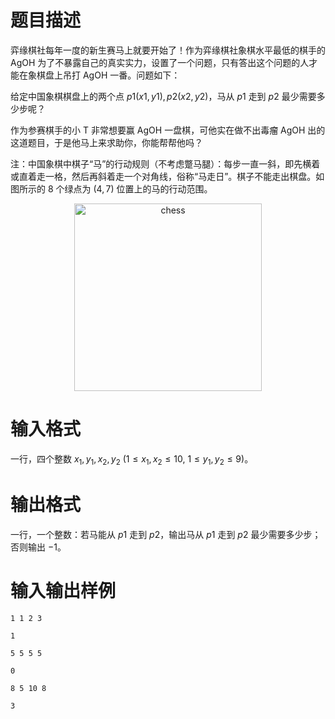 # 题目描述

弈缘棋社每年一度的新生赛马上就要开始了！作为弈缘棋社象棋水平最低的棋手的 AgOH 为了不暴露自己的真实实力，设置了一个问题，只有答出这个问题的人才能在象棋盘上吊打 AgOH 一番。问题如下：

给定中国象棋棋盘上的两个点 $p1(x1,y1),p2(x2,y2)$，马从 $p1$ 走到 $p2$ 最少需要多少步呢？

作为参赛棋手的小 T 非常想要赢 AgOH 一盘棋，可他实在做不出毒瘤 AgOH 出的这道题目，于是他马上来求助你，你能帮帮他吗？

注：中国象棋中棋子“马”的行动规则（不考虑蹩马腿）：每步一直一斜，即先横着或直着走一格，然后再斜着走一个对角线，俗称“马走日”。棋子不能走出棋盘。如图所示的 $8$ 个绿点为 $(4,7)$ 位置上的马的行动范围。

<center>
    <img src="./62/file/chess.jpg" alt="chess" width="300">
</center>

# 输入格式

一行，四个整数 $x_1,y_1,x_2,y_2~(1 \leq x_1,x_2 \leq 10,~1 \leq y_1,y_2 \leq 9)$。

# 输出格式

一行，一个整数：若马能从 $p1$ 走到 $p2$，输出马从 $p1$ 走到 $p2$ 最少需要多少步；否则输出 $-1$。

# 输入输出样例

```input1
1 1 2 3
```

```output1
1
```

```input2
5 5 5 5
```

```output2
0
```

```input3
8 5 10 8
```

```output3
3
```
